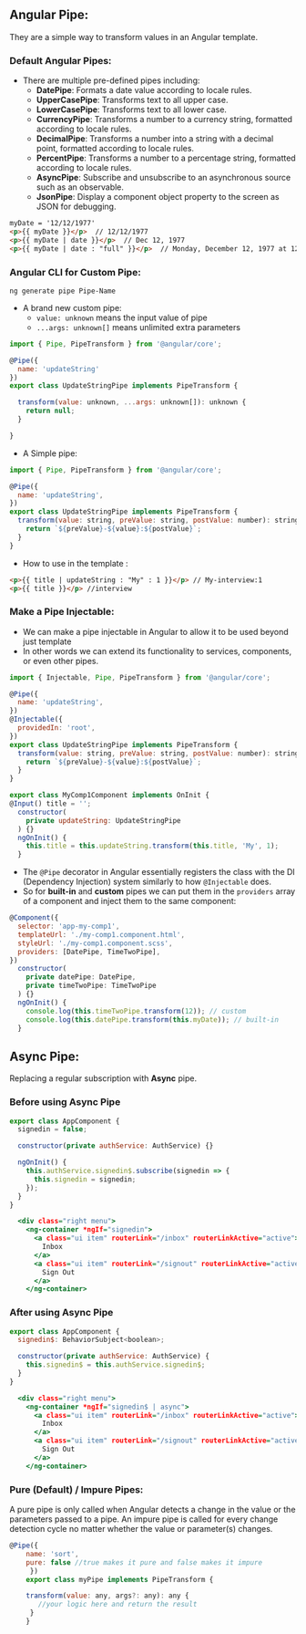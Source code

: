 ## Angular Pipe:
They are a simple way to transform values in an Angular template.
### Default Angular Pipes:
- There are multiple pre-defined pipes including:
  - **DatePipe**: Formats a date value according to locale rules.
  - **UpperCasePipe**: Transforms text to all upper case.
  - **LowerCasePipe**: Transforms text to all lower case.
  - **CurrencyPipe**: Transforms a number to a currency string, formatted according to locale rules.
  - **DecimalPipe**: Transforms a number into a string with a decimal point, formatted according to locale rules.
  - **PercentPipe**: Transforms a number to a percentage string, formatted according to locale rules.
  - **AsyncPipe**: Subscribe and unsubscribe to an asynchronous source such as an observable.
  - **JsonPipe**: Display a component object property to the screen as JSON for debugging. 
```html
myDate = '12/12/1977' 
<p>{{ myDate }}</p>  // 12/12/1977
<p>{{ myDate | date }}</p>  // Dec 12, 1977
<p>{{ myDate | date : "full" }}</p>  // Monday, December 12, 1977 at 12:00:00 AM GMT-06:00
```
### Angular CLI for Custom Pipe:
`ng generate pipe Pipe-Name`
- A brand new custom pipe:
  - `value: unknown` means the input value of pipe
  -  `...args: unknown[]` means unlimited extra parameters
```javascript
import { Pipe, PipeTransform } from '@angular/core';

@Pipe({
  name: 'updateString'
})
export class UpdateStringPipe implements PipeTransform {

  transform(value: unknown, ...args: unknown[]): unknown {
    return null;
  }

}
```
- A Simple pipe:
```javascript
import { Pipe, PipeTransform } from '@angular/core';

@Pipe({
  name: 'updateString',
})
export class UpdateStringPipe implements PipeTransform {
  transform(value: string, preValue: string, postValue: number): string {
    return `${preValue}-${value}:${postValue}`;
  }
}
```
- How to use in the template :
```html
<p>{{ title | updateString : "My" : 1 }}</p> // My-interview:1
<p>{{ title }}</p> //interview
```
### Make a Pipe Injectable:
- We can make a pipe injectable in Angular to allow it to be used beyond just template
- In other words we can extend its functionality to services, components, or even other pipes.
```javascript
import { Injectable, Pipe, PipeTransform } from '@angular/core';

@Pipe({
  name: 'updateString',
})
@Injectable({
  providedIn: 'root',
})
export class UpdateStringPipe implements PipeTransform {
  transform(value: string, preValue: string, postValue: number): string {
    return `${preValue}-${value}:${postValue}`;
  }
}
```
```javascript
export class MyComp1Component implements OnInit {
@Input() title = '';
  constructor(
    private updateString: UpdateStringPipe
  ) {}
  ngOnInit() {
    this.title = this.updateString.transform(this.title, 'My', 1);
  }
```
- The `@Pipe` decorator in Angular essentially registers the class with the DI (Dependency Injection) system similarly to how `@Injectable` does.
- So for **built-in** and **custom** pipes we can put them in the `providers` array of a component and inject them to the same component:
```javascript
@Component({
  selector: 'app-my-comp1',
  templateUrl: './my-comp1.component.html',
  styleUrl: './my-comp1.component.scss',
  providers: [DatePipe, TimeTwoPipe],
})
  constructor(
    private datePipe: DatePipe,
    private timeTwoPipe: TimeTwoPipe
  ) {}
  ngOnInit() {
    console.log(this.timeTwoPipe.transform(12)); // custom
    console.log(this.datePipe.transform(this.myDate)); // built-in
  }
```
## Async Pipe:
Replacing a regular subscription with __Async__ pipe.
### Before using Async Pipe
  ```javascript
  export class AppComponent {
    signedin = false;
  
    constructor(private authService: AuthService) {}
  
    ngOnInit() {
      this.authService.signedin$.subscribe(signedin => {
        this.signedin = signedin;
      });
    }
  }
  ```
    
  ```htm
    <div class="right menu">
      <ng-container *ngIf="signedin">
        <a class="ui item" routerLink="/inbox" routerLinkActive="active">
          Inbox
        </a>
        <a class="ui item" routerLink="/signout" routerLinkActive="active">
          Sign Out
        </a>
      </ng-container>
   ```
### After using Async Pipe
  ```javascript
  export class AppComponent {
    signedin$: BehaviorSubject<boolean>;
  
    constructor(private authService: AuthService) {
      this.signedin$ = this.authService.signedin$;
    }
  }
  ```
  
  ```htm
    <div class="right menu">
      <ng-container *ngIf="signedin$ | async">
        <a class="ui item" routerLink="/inbox" routerLinkActive="active">
          Inbox
        </a>
        <a class="ui item" routerLink="/signout" routerLinkActive="active">
          Sign Out
        </a>
      </ng-container>
   ```
### Pure (Default) / Impure Pipes:
A pure pipe is only called when Angular detects a change in the value or the parameters passed to a pipe. An impure pipe is called for every change detection cycle no matter whether the value or parameter(s) changes.
  ```javascript
  @Pipe({
      name: 'sort',
      pure: false //true makes it pure and false makes it impure
       })
      export class myPipe implements PipeTransform {

      transform(value: any, args?: any): any {
         //your logic here and return the result
       }
      }
  ```
